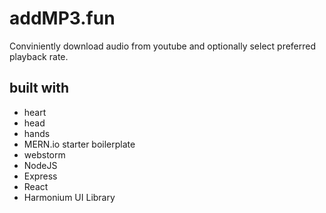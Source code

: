 # addMP3.fun
Conviniently download audio from youtube and optionally select preferred playback rate.
## built with
- heart
- head
- hands
- MERN.io starter boilerplate
- webstorm
- NodeJS
- Express
- React
- Harmonium UI Library
